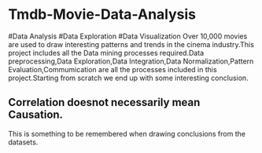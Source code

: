# Tmdb-Movie-Data-Analysis
#Data Analysis #Data Exploration #Data Visualization
Over 10,000 movies are used to draw interesting patterns and trends in the cinema industry.This project includes all the Data mining processes required.Data preprocessing,Data Exploration,Data Integration,Data Normalization,Pattern Evaluation,Commumication are all the processes included in this project.Starting from scratch we end up with some interesting conclusion.
## Correlation doesnot necessarily mean Causation.
This is something to be remembered when drawing conclusions from the datasets.
